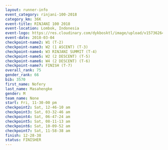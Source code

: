 ```yaml
---
layout: runner-info 
event_category: rinjani-100-2018 
category_km: 36K 
event-title: RINJANI 100 2018 
event-location: Lombok, Indonesia 
event-logo: https://res.cloudinary.com/dykbosktl/image/upload/v1573626435/Logo/Rinjani_eoufbh.png 
event-date: 2018-03-04 
checkpoint-name2: W1 (T-2) 
checkpoint-name3: W2 (1 ASCENT) (T-3) 
checkpoint-name4: W3 RINJANI SUMMIT (T-4) 
checkpoint-name5: W2 (2 DESCENT) (T-5) 
checkpoint-name6: W4 (2 DESCENT) (T-6) 
checkpoint-name7: FINISH (T-7) 
overall_rank: 75
gender_rank: 66
bib: 3570
first_name: Nofery
last_name: Masahengke
gender: M
team_name: None
start: Fri, 11-30-00 pm
checkpoint2: Sat, 12-46-10 am
checkpoint3: Sat, 03-32-46 am
checkpoint4: Sat, 06-47-24 am
checkpoint5: Sat, 08-11-13 am
checkpoint6: Sat, 10-09-52 am
checkpoint7: Sat, 11-58-38 am
finish: 12-28-38
status: FINISHER
---
```

